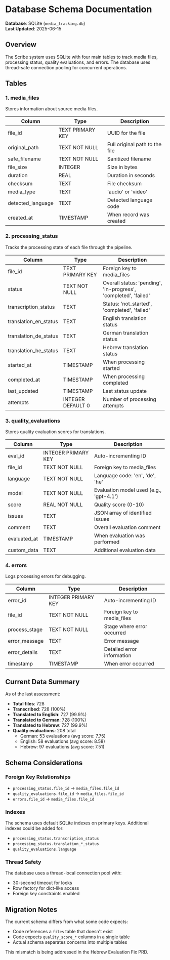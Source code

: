 # Database Schema Documentation

**Database**: SQLite (`media_tracking.db`)  
**Last Updated**: 2025-06-15

## Overview

The Scribe system uses SQLite with four main tables to track media files, processing status, quality evaluations, and errors. The database uses thread-safe connection pooling for concurrent operations.

## Tables

### 1. media_files
Stores information about source media files.

| Column | Type | Description |
|--------|------|-------------|
| file_id | TEXT PRIMARY KEY | UUID for the file |
| original_path | TEXT NOT NULL | Full original path to the file |
| safe_filename | TEXT NOT NULL | Sanitized filename |
| file_size | INTEGER | Size in bytes |
| duration | REAL | Duration in seconds |
| checksum | TEXT | File checksum |
| media_type | TEXT | 'audio' or 'video' |
| detected_language | TEXT | Detected language code |
| created_at | TIMESTAMP | When record was created |

### 2. processing_status
Tracks the processing state of each file through the pipeline.

| Column | Type | Description |
|--------|------|-------------|
| file_id | TEXT PRIMARY KEY | Foreign key to media_files |
| status | TEXT NOT NULL | Overall status: 'pending', 'in-progress', 'completed', 'failed' |
| transcription_status | TEXT | Status: 'not_started', 'completed', 'failed' |
| translation_en_status | TEXT | English translation status |
| translation_de_status | TEXT | German translation status |
| translation_he_status | TEXT | Hebrew translation status |
| started_at | TIMESTAMP | When processing started |
| completed_at | TIMESTAMP | When processing completed |
| last_updated | TIMESTAMP | Last status update |
| attempts | INTEGER DEFAULT 0 | Number of processing attempts |

### 3. quality_evaluations
Stores quality evaluation scores for translations.

| Column | Type | Description |
|--------|------|-------------|
| eval_id | INTEGER PRIMARY KEY | Auto-incrementing ID |
| file_id | TEXT NOT NULL | Foreign key to media_files |
| language | TEXT NOT NULL | Language code: 'en', 'de', 'he' |
| model | TEXT NOT NULL | Evaluation model used (e.g., 'gpt-4.1') |
| score | REAL NOT NULL | Quality score (0-10) |
| issues | TEXT | JSON array of identified issues |
| comment | TEXT | Overall evaluation comment |
| evaluated_at | TIMESTAMP | When evaluation was performed |
| custom_data | TEXT | Additional evaluation data |

### 4. errors
Logs processing errors for debugging.

| Column | Type | Description |
|--------|------|-------------|
| error_id | INTEGER PRIMARY KEY | Auto-incrementing ID |
| file_id | TEXT NOT NULL | Foreign key to media_files |
| process_stage | TEXT NOT NULL | Stage where error occurred |
| error_message | TEXT | Error message |
| error_details | TEXT | Detailed error information |
| timestamp | TIMESTAMP | When error occurred |

## Current Data Summary

As of the last assessment:
- **Total files**: 728
- **Transcribed**: 728 (100%)
- **Translated to English**: 727 (99.9%)
- **Translated to German**: 728 (100%)
- **Translated to Hebrew**: 727 (99.9%)
- **Quality evaluations**: 208 total
  - German: 53 evaluations (avg score: 7.75)
  - English: 58 evaluations (avg score: 8.58)
  - Hebrew: 97 evaluations (avg score: 7.51)

## Schema Considerations

### Foreign Key Relationships
- `processing_status.file_id` → `media_files.file_id`
- `quality_evaluations.file_id` → `media_files.file_id`
- `errors.file_id` → `media_files.file_id`

### Indexes
The schema uses default SQLite indexes on primary keys. Additional indexes could be added for:
- `processing_status.transcription_status`
- `processing_status.translation_*_status`
- `quality_evaluations.language`

### Thread Safety
The database uses a thread-local connection pool with:
- 30-second timeout for locks
- Row factory for dict-like access
- Foreign key constraints enabled

## Migration Notes

The current schema differs from what some code expects:
- Code references a `files` table that doesn't exist
- Code expects `quality_score_*` columns in a single table
- Actual schema separates concerns into multiple tables

This mismatch is being addressed in the Hebrew Evaluation Fix PRD.
